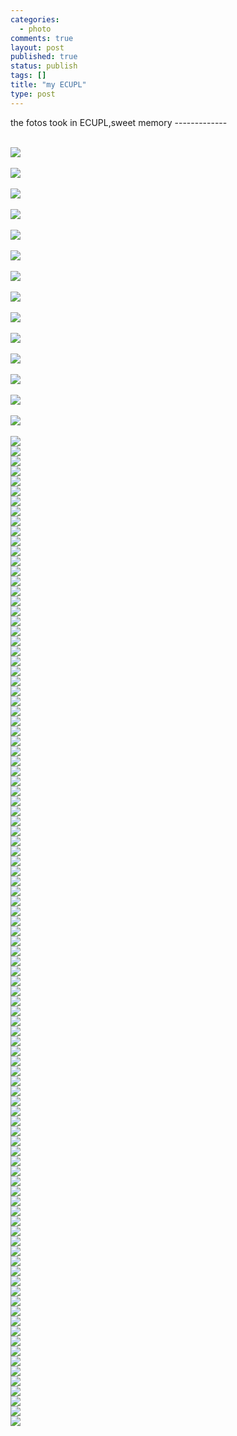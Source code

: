 ```yaml
--- 
categories: 
  - photo
comments: true
layout: post
published: true
status: publish
tags: []
title: "my ECUPL"
type: post
---
```

<div id="msgcns!3725CC0EE38B1F6!768" class="bvMsg">the fotos took in ECUPL,sweet memory
-------------


<br><img src="http://i30.photobucket.com/albums/c330/pennyg/ecupl15.jpg"><br><br><img src="http://i30.photobucket.com/albums/c330/pennyg/ecupl1.jpg"><br><br><img src="http://i30.photobucket.com/albums/c330/pennyg/ecupl2.jpg"><br><br><img src="http://i30.photobucket.com/albums/c330/pennyg/ecupl3.jpg"><br><br><img src="http://i30.photobucket.com/albums/c330/pennyg/ecupl4.jpg"><br><br><img src="http://i30.photobucket.com/albums/c330/pennyg/ecupl5.jpg"><br><br><img src="http://i30.photobucket.com/albums/c330/pennyg/ecupl6.jpg"><br><br><img src="http://i30.photobucket.com/albums/c330/pennyg/ecupl7.jpg"><br><br><img src="http://i30.photobucket.com/albums/c330/pennyg/ecupl8.jpg"><br><br><img src="http://i30.photobucket.com/albums/c330/pennyg/ecupl9.jpg"><br><br><img src="http://i30.photobucket.com/albums/c330/pennyg/ecupl10.jpg"><br><br><img src="http://i30.photobucket.com/albums/c330/pennyg/ecupl12.jpg"><br><br><img src="http://i30.photobucket.com/albums/c330/pennyg/ecupl13.jpg"><br><br><img src="http://i30.photobucket.com/albums/c330/pennyg/ecupl14.jpg"><br><br><img src="http://i30.photobucket.com/albums/c330/pennyg/A100.jpg"><br><img src="http://i30.photobucket.com/albums/c330/pennyg/A97.jpg"><br><img src="http://i30.photobucket.com/albums/c330/pennyg/A98.jpg"><br><img src="http://i30.photobucket.com/albums/c330/pennyg/A99.jpg"><br><img src="http://i30.photobucket.com/albums/c330/pennyg/A1.jpg"><br><img src="http://i30.photobucket.com/albums/c330/pennyg/A2.jpg"><br><img src="http://i30.photobucket.com/albums/c330/pennyg/A3.jpg"><br><img src="http://i30.photobucket.com/albums/c330/pennyg/A4.jpg"><br><img src="http://i30.photobucket.com/albums/c330/pennyg/A5.jpg"><br><img src="http://i30.photobucket.com/albums/c330/pennyg/A6.jpg"><br><img src="http://i30.photobucket.com/albums/c330/pennyg/A7.jpg"><br><img src="http://i30.photobucket.com/albums/c330/pennyg/A8.jpg"><br><img src="http://i30.photobucket.com/albums/c330/pennyg/A9.jpg"><br><img src="http://i30.photobucket.com/albums/c330/pennyg/A10.jpg"><br><img src="http://i30.photobucket.com/albums/c330/pennyg/A12.jpg"><br><img src="http://i30.photobucket.com/albums/c330/pennyg/A13.jpg"><br><img src="http://i30.photobucket.com/albums/c330/pennyg/A14.jpg"><br><img src="http://i30.photobucket.com/albums/c330/pennyg/A15.jpg"><br><img src="http://i30.photobucket.com/albums/c330/pennyg/A16.jpg"><br><img src="http://i30.photobucket.com/albums/c330/pennyg/A17.jpg"><br><img src="http://i30.photobucket.com/albums/c330/pennyg/A18.jpg"><br><img src="http://i30.photobucket.com/albums/c330/pennyg/A19.jpg"><br><img src="http://i30.photobucket.com/albums/c330/pennyg/A20.jpg"><br><img src="http://i30.photobucket.com/albums/c330/pennyg/A21.jpg"><br><img src="http://i30.photobucket.com/albums/c330/pennyg/A22.jpg"><br><img src="http://i30.photobucket.com/albums/c330/pennyg/A23.jpg"><br><img src="http://i30.photobucket.com/albums/c330/pennyg/A24.jpg"><br><img src="http://i30.photobucket.com/albums/c330/pennyg/A25.jpg"><br><img src="http://i30.photobucket.com/albums/c330/pennyg/A26.jpg"><br><img src="http://i30.photobucket.com/albums/c330/pennyg/A28.jpg"><br><img src="http://i30.photobucket.com/albums/c330/pennyg/A27.jpg"><br><img src="http://i30.photobucket.com/albums/c330/pennyg/A29.jpg"><br><img src="http://i30.photobucket.com/albums/c330/pennyg/A30.jpg"><br><img src="http://i30.photobucket.com/albums/c330/pennyg/A31.jpg"><br><img src="http://i30.photobucket.com/albums/c330/pennyg/A32.jpg"><br><img src="http://i30.photobucket.com/albums/c330/pennyg/A33.jpg"><br><img src="http://i30.photobucket.com/albums/c330/pennyg/A34.jpg"><br><img src="http://i30.photobucket.com/albums/c330/pennyg/A35.jpg"><br><img src="http://i30.photobucket.com/albums/c330/pennyg/A36.jpg"><br><img src="http://i30.photobucket.com/albums/c330/pennyg/A37.jpg"><br><img src="http://i30.photobucket.com/albums/c330/pennyg/A38.jpg"><br><img src="http://i30.photobucket.com/albums/c330/pennyg/A39.jpg"><br><img src="http://i30.photobucket.com/albums/c330/pennyg/A40.jpg"><br><img src="http://i30.photobucket.com/albums/c330/pennyg/A41.jpg"><br><img src="http://i30.photobucket.com/albums/c330/pennyg/A42.jpg"><br><img src="http://i30.photobucket.com/albums/c330/pennyg/A43.jpg"><br><img src="http://i30.photobucket.com/albums/c330/pennyg/A44.jpg"><br><img src="http://i30.photobucket.com/albums/c330/pennyg/A45.jpg"><br><img src="http://i30.photobucket.com/albums/c330/pennyg/A46.jpg"><br><img src="http://i30.photobucket.com/albums/c330/pennyg/A47.jpg"><br><img src="http://i30.photobucket.com/albums/c330/pennyg/A48.jpg"><br><img src="http://i30.photobucket.com/albums/c330/pennyg/A49.jpg"><br><img src="http://i30.photobucket.com/albums/c330/pennyg/A50.jpg"><br><img src="http://i30.photobucket.com/albums/c330/pennyg/A51.jpg"><br><img src="http://i30.photobucket.com/albums/c330/pennyg/A52.jpg"><br><img src="http://i30.photobucket.com/albums/c330/pennyg/A53.jpg"><br><img src="http://i30.photobucket.com/albums/c330/pennyg/A54.jpg"><br><img src="http://i30.photobucket.com/albums/c330/pennyg/A55.jpg"><br><img src="http://i30.photobucket.com/albums/c330/pennyg/A56.jpg"><br><img src="http://i30.photobucket.com/albums/c330/pennyg/A57.jpg"><br><img src="http://i30.photobucket.com/albums/c330/pennyg/A58.jpg"><br><img src="http://i30.photobucket.com/albums/c330/pennyg/A59.jpg"><br><img src="http://i30.photobucket.com/albums/c330/pennyg/A60.jpg"><br><img src="http://i30.photobucket.com/albums/c330/pennyg/A61.jpg"><br><img src="http://i30.photobucket.com/albums/c330/pennyg/A62.jpg"><br><img src="http://i30.photobucket.com/albums/c330/pennyg/A63.jpg"><br><img src="http://i30.photobucket.com/albums/c330/pennyg/A64.jpg"><br><img src="http://i30.photobucket.com/albums/c330/pennyg/A65.jpg"><br><img src="http://i30.photobucket.com/albums/c330/pennyg/A66.jpg"><br><img src="http://i30.photobucket.com/albums/c330/pennyg/A67.jpg"><br><img src="http://i30.photobucket.com/albums/c330/pennyg/A68.jpg"><br><img src="http://i30.photobucket.com/albums/c330/pennyg/A69.jpg"><br><img src="http://i30.photobucket.com/albums/c330/pennyg/A70.jpg"><br><img src="http://i30.photobucket.com/albums/c330/pennyg/A71.jpg"><br><img src="http://i30.photobucket.com/albums/c330/pennyg/A72.jpg"><br><img src="http://i30.photobucket.com/albums/c330/pennyg/A73.jpg"><br><img src="http://i30.photobucket.com/albums/c330/pennyg/A74.jpg"><br><img src="http://i30.photobucket.com/albums/c330/pennyg/A75.jpg"><br><img src="http://i30.photobucket.com/albums/c330/pennyg/A76.jpg"><br><img src="http://i30.photobucket.com/albums/c330/pennyg/A77.jpg"><br><img src="http://i30.photobucket.com/albums/c330/pennyg/A78.jpg"><br><img src="http://i30.photobucket.com/albums/c330/pennyg/A79.jpg"><br><img src="http://i30.photobucket.com/albums/c330/pennyg/A80.jpg"><br><img src="http://i30.photobucket.com/albums/c330/pennyg/A81.jpg"><br><img src="http://i30.photobucket.com/albums/c330/pennyg/A82.jpg"><br><img src="http://i30.photobucket.com/albums/c330/pennyg/A83.jpg"><br><img src="http://i30.photobucket.com/albums/c330/pennyg/A84.jpg"><br><img src="http://i30.photobucket.com/albums/c330/pennyg/A85.jpg"><br><img src="http://i30.photobucket.com/albums/c330/pennyg/A86.jpg"><br><img src="http://i30.photobucket.com/albums/c330/pennyg/A87.jpg"><br><img src="http://i30.photobucket.com/albums/c330/pennyg/A88.jpg"><br><img src="http://i30.photobucket.com/albums/c330/pennyg/A89.jpg"><br><img src="http://i30.photobucket.com/albums/c330/pennyg/A90.jpg"><br><img src="http://i30.photobucket.com/albums/c330/pennyg/A91.jpg"><br><img src="http://i30.photobucket.com/albums/c330/pennyg/A92.jpg"><br><img src="http://i30.photobucket.com/albums/c330/pennyg/A93.jpg"><br><img src="http://i30.photobucket.com/albums/c330/pennyg/A94.jpg"><br><img src="http://i30.photobucket.com/albums/c330/pennyg/A95.jpg"><br><img src="http://i30.photobucket.com/albums/c330/pennyg/A96.jpg">
</div>
